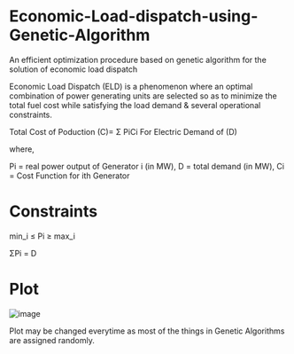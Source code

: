 # Economic-Load-dispatch-using-Genetic-Algorithm
 An efficient optimization procedure based on genetic algorithm for the solution of economic load dispatch

Economic Load Dispatch (ELD) is a phenomenon where an optimal combination of power generating units are selected so as to minimize the total fuel cost while satisfying the load demand & several operational constraints.


Total Cost of Poduction (C)=  Σ PiCi For Electric Demand of (D)


where,

Pi = real power output of Generator i (in MW),
D = total demand (in MW),
Ci = Cost Function for ith Generator


# Constraints

min_i ≤ Pi ≥ max_i

ΣPi = D

# Plot

![image](https://user-images.githubusercontent.com/58733201/74538857-0efc6500-4f63-11ea-8024-dbc2a5f4aa0c.png)

Plot may be changed everytime as most of the things in Genetic Algorithms are assigned randomly.
